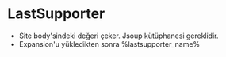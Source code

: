 # LastSupporter

+ Site body'sindeki değeri çeker. Jsoup kütüphanesi gereklidir.
+ Expansion'u yükledikten sonra %lastsupporter_name%

